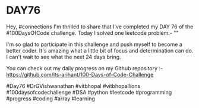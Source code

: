 # DAY76
Hey, #connections I'm thrilled to share that I've completed my DAY 76 of the #100DaysOfCode challenge. Today I solved one leetcode problem:- ""

I'm so glad to participate in this challenge and push myself to become a better coder. It's amazing what a little bit of focus and determination can do. I can't wait to see what the next 24 days bring.

You can check out my daily progress on my Github repository :- https://github.com/its-arihant/100-Days-of-Code-Challenge

#Day76 #DrGVishwanathan #vitbhopal #vitbhopallions #100daysofcodechallenge #DSA #python #leetcode #programming #progress #coding #array #learning 